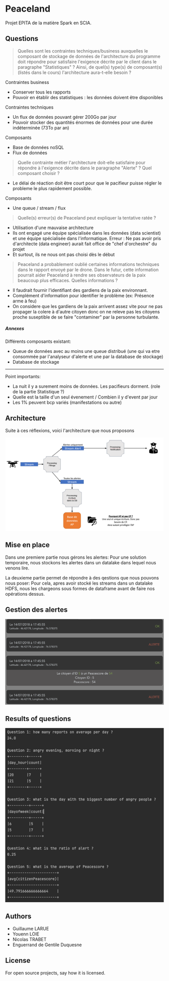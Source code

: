 # Peaceland
Projet EPITA de la matière Spark en SCIA.

## Questions

> Quelles sont les contraintes techniques/business auxquelles le composant de stockage de données de l'architecture du programme doit répondre pour satisfaire l'exigence décrite par le client dans le paragraphe "Statistiques" ? Ainsi, de quel(s) type(s) de composant(s) (listés dans le cours) l'architecture aura-t-elle besoin ?

Contraintes business
- Conserver tous les rapports
- Pouvoir en établir des statistiques : les données doivent être disponibles

Contraintes techniques
- Un flux de données pouvant gérer 200Go par jour
- Pouvoir stocker des quantités énormes de données pour une durée indéterminée (73To par an)

Composants
- Base de données noSQL
- Flux de données

> Quelle contrainte métier l'architecture doit-elle satisfaire pour répondre à l'exigence décrite dans le paragraphe "Alerte" ? Quel composant choisir ?

- Le délai de réaction doit être court pour que le pacifieur puisse régler le probleme le plus rapidement possible.

Composants 
- Une queue / stream / flux

> Quelle(s) erreur(s) de Peaceland peut expliquer la tentative ratée ?

- Utilisation d'une mauvaise architecture
- Ils ont engagé une équipe spécialisée dans les données (data scientist) et une équipe spécialisée dans l'informatique. Erreur : Ne pas avoir pris d'architecte (data engineer) aurait fait office de "chef d'orchestre" du projet
- Et surtout, ils ne nous ont pas choisi dès le début

> Peaceland a probablement oublié certaines informations techniques dans le rapport envoyé par le drone. Dans le futur, cette information pourrait aider Peaceland à rendre ses observateurs de la paix beaucoup plus efficaces. Quelles informations ?

- Il faudrait fournir l'identifiant des gardiens de la paix environnant.
- Complément d'information pour identifier le problème (ex: Présence arme à feu)
- On considere que les gardiens de la paix arrivent assez vite pour ne pas propager la colere à d'autre citoyen donc on ne releve pas les citoyens proche suseptible de se faire "contaminer" par la personne turbulante.

##### Annexes
Différents composants existant:
- Queue de données avec au moins une queue distribué
    (une qui va etre consommée par l'analyseur d'alerte et une par la database de stockage)
- Database de stockage

---
Point importants:
- La nuit il y a surement moins de données. Les pacifieurs dorment. (role de la partie Statistique ?)
- Quelle est la taille d'un seul évenement / Combien il y d'event par jour
- Les 1% peuvent bcp variés (manifestations ou autre)

## Architecture

Suite à ces réflexions, voici l'architecture que nous proposons

![Architecture spark](images/Architecture_spark.PNG)

## Mise en place

Dans une premiere partie nous gérons les alertes:
Pour une solution temporaire, nous stockons les alertes dans un datalake dans lequel nous venons lire.

La deuxieme partie permet de répondre à des qestions que nous pouvons nous poser:
Pour cela, apres avoir stocké les streams dans un datalake HDFS, nous les chargeons sous formes de dataframe avant de faire nos opérations dessus.

## Gestion des alertes

![Front alertes](images/front.png)

## Results of questions

![Results questions](images/ResStats.png)


## Authors
- Guillaume LARUE
- Youenn LOIE
- Nicolas TRABET
- Enguerrand de Gentile Duquesne

## License
For open source projects, say how it is licensed.


